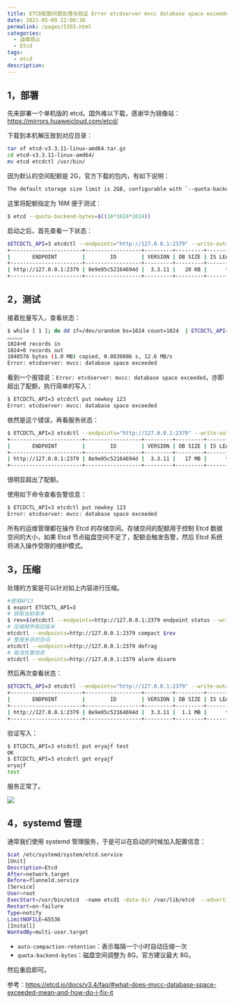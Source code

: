 ```yaml
---
title: ETCD配额问题处理与验证 Error etcdserver mvcc database space exceeded
date: 2021-05-09 22:00:38
permalink: /pages/5393.html
categories:
  - 运维观止
  - Etcd
tags:
  - etcd
description:
---
```


## 1，部署



先来部署一个单机版的 etcd。国外难以下载，感谢华为镜像站：https://mirrors.huaweicloud.com/etcd/



下载到本机解压放到对应目录：



```sh
tar xf etcd-v3.3.11-linux-amd64.tar.gz
cd etcd-v3.3.11-linux-amd64/
mv etcd etcdctl /usr/bin/
```



因为默认的空间配额是 2G，官方下载的包内，有如下说明：



```sh
The default storage size limit is 2GB, configurable with `--quota-backend-bytes` flag. 8GB is a suggested maximum size for normal environments and etcd warns at startup if the configured value exceeds it.
```



这里将配额指定为 16M 便于测试：



```sh
$ etcd --quota-backend-bytes=$((16*1024*1024))
```



启动之后，首先查看一下状态：



```sh
$ETCDCTL_API=3 etcdctl --endpoints="http://127.0.0.1:2379" --write-out=table endpoint status
+-----------------------+------------------+---------+---------+-----------+-----------+------------+
|       ENDPOINT        |        ID        | VERSION | DB SIZE | IS LEADER | RAFT TERM | RAFT INDEX |
+-----------------------+------------------+---------+---------+-----------+-----------+------------+
| http://127.0.0.1:2379 | 8e9e05c52164694d |  3.3.11 |   20 KB |      true |         2 |         15 |
+-----------------------+------------------+---------+---------+-----------+-----------+------------+
```



## 2，测试



接着批量写入，查看状态：



```sh
$ while [ 1 ]; do dd if=/dev/urandom bs=1024 count=1024  | ETCDCTL_API=3 etcdctl put key  || break; done
。。。。。。
1024+0 records in
1024+0 records out
1048576 bytes (1.0 MB) copied, 0.0830886 s, 12.6 MB/s
Error: etcdserver: mvcc: database space exceeded
```



看到一个报错说：`Error: etcdserver: mvcc: database space exceeded`，亦即超出了配额，执行简单的写入：



```sh
$ ETCDCTL_API=3 etcdctl put newkey 123
Error: etcdserver: mvcc: database space exceeded
```



依然是这个错误，再看服务状态：



```sh
$ ETCDCTL_API=3 etcdctl --endpoints="http://127.0.0.1:2379" --write-out=table endpoint status
+-----------------------+------------------+---------+---------+-----------+-----------+------------+
|       ENDPOINT        |        ID        | VERSION | DB SIZE | IS LEADER | RAFT TERM | RAFT INDEX |
+-----------------------+------------------+---------+---------+-----------+-----------+------------+
| http://127.0.0.1:2379 | 8e9e05c52164694d |  3.3.11 |   17 MB |      true |         3 |         18 |
+-----------------------+------------------+---------+---------+-----------+-----------+------------+
```



很明显超出了配额。



使用如下命令查看告警信息：



```sh
$ ETCDCTL_API=3 etcdctl put newkey 123
Error: etcdserver: mvcc: database space exceeded
```



所有的运维管理都在操作 Etcd 的存储空间。存储空间的配额用于控制 Etcd 数据空间的大小，如果 Etcd 节点磁盘空间不足了，配额会触发告警，然后 Etcd 系统将进入操作受限的维护模式。



## 3，压缩



处理的方案是可以针对如上内容进行压缩。



```sh
#使用API3
$ export ETCDCTL_API=3
# 获取当前版本
$ rev=$(etcdctl --endpoints=http://127.0.0.1:2379 endpoint status --write-out="json" | egrep -o '"revision":[0-9]*' | egrep -o '[0-9].*')
# 压缩掉所有旧版本
etcdctl --endpoints=http://127.0.0.1:2379 compact $rev
# 整理多余的空间
etcdctl --endpoints=http://127.0.0.1:2379 defrag
# 取消告警信息
etcdctl --endpoints=http://127.0.0.1:2379 alarm disarm
```



然后再次查看状态：



```sh
$ETCDCTL_API=3 etcdctl --endpoints="http://127.0.0.1:2379" --write-out=table endpoint status
+-----------------------+------------------+---------+---------+-----------+-----------+------------+
|       ENDPOINT        |        ID        | VERSION | DB SIZE | IS LEADER | RAFT TERM | RAFT INDEX |
+-----------------------+------------------+---------+---------+-----------+-----------+------------+
| http://127.0.0.1:2379 | 8e9e05c52164694d |  3.3.11 |  1.1 MB |      true |         3 |         21 |
+-----------------------+------------------+---------+---------+-----------+-----------+------------+
```



验证写入：



```sh
$ ETCDCTL_API=3 etcdctl put eryajf test
OK
$ ETCDCTL_API=3 etcdctl get eryajf
eryajf
test
```



服务正常了。



![](http://t.eryajf.net/imgs/2021/09/a8d9a13738180ac1.jpg)





## 4，systemd 管理



通常我们使用 systemd 管理服务，于是可以在启动的时候加入配置信息：



```sh
$cat /etc/systemd/system/etcd.service
[Unit]
Description=Etcd
After=network.target
Before=flanneld.service
[Service]
User=root
ExecStart=/usr/bin/etcd  -name etcd1 -data-dir /var/lib/etcd  --advertise-client-urls http://10.3.7.7:2379,http://127.0.0.1:2379 --listen-client-urls http://10.3.7.7:2379,http://127.0.0.1:2379 --auto-compaction-retention=1 --quota-backend-bytes=8388608000
Restart=on-failure
Type=notify
LimitNOFILE=65536
[Install]
WantedBy=multi-user.target
```



- `auto-compaction-retention`：表示每隔一个小时自动压缩一次
- `quota-backend-bytes`：磁盘空间调整为 8G，官方建议最大 8G。



然后重启即可。



参考：https://etcd.io/docs/v3.4/faq/#what-does-mvcc-database-space-exceeded-mean-and-how-do-i-fix-it

